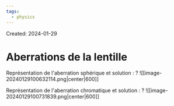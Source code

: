 ```yaml
---
tags:
  - physics
---
```

Created: 2024-01-29

# Aberrations de la lentille

Représentation de l'aberration sphérique et solution :
?
![[image-20240129100632114.png|center|600]]
<!--SR:!2024-02-04,2,230-->

Représentation de l'aberration chromatique et solution :
?
![[image-20240129100731839.png|center|600]]
<!--SR:!2024-02-04,3,250-->

